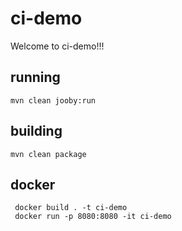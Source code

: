 # ci-demo

Welcome to ci-demo!!!

## running

    mvn clean jooby:run

## building

    mvn clean package

## docker

     docker build . -t ci-demo
     docker run -p 8080:8080 -it ci-demo
